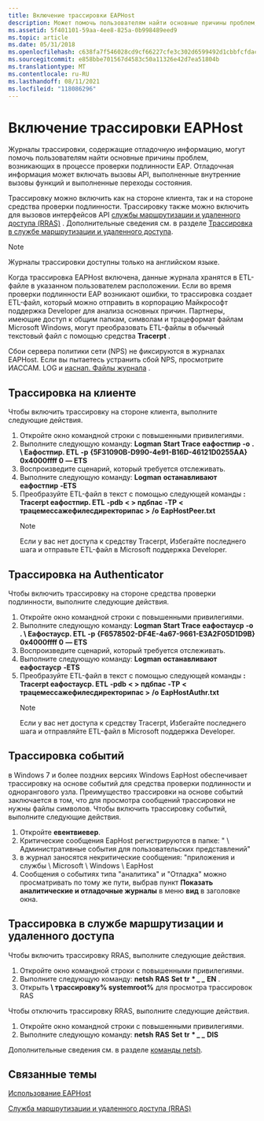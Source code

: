 ```yaml
---
title: Включение трассировки EAPHost
description: Может помочь пользователям найти основные причины проблем, возникающих в процессе проверки подлинности EAP. Отладочная информация может включать вызовы API, выполненные внутренние вызовы функций и выполненные переходы состояния.
ms.assetid: 5f401101-59aa-4ee8-825a-0b998489eed9
ms.topic: article
ms.date: 05/31/2018
ms.openlocfilehash: c638fa7f546028cd9cf66227cfe3c302d6599492d1cbbfcfdac6c2b428273db8
ms.sourcegitcommit: e858bbe701567d4583c50a11326e42d7ea51804b
ms.translationtype: MT
ms.contentlocale: ru-RU
ms.lasthandoff: 08/11/2021
ms.locfileid: "118086296"
---
```

# <a name="enabling-eaphost-tracing"></a>Включение трассировки EAPHost

Журналы трассировки, содержащие отладочную информацию, могут помочь пользователям найти основные причины проблем, возникающих в процессе проверки подлинности EAP. Отладочная информация может включать вызовы API, выполненные внутренние вызовы функций и выполненные переходы состояния.

Трассировку можно включить как на стороне клиента, так и на стороне средства проверки подлинности. Трассировку также можно включить для вызовов интерфейсов API [службы маршрутизации и удаленного доступа (RRAS)](/windows/desktop/RRAS/routing-start-page) . Дополнительные сведения см. в разделе [Трассировка в службе маршрутизации и удаленного доступа](#tracing-on-the-routing-and-remote-access-service).

> [!Note]  
> Журналы трассировки доступны только на английском языке.

 

Когда трассировка EAPHost включена, данные журнала хранятся в ETL-файле в указанном пользователем расположении. Если во время проверки подлинности EAP возникают ошибки, то трассировка создает ETL-файл, который можно отправить в корпорацию Майкрософт поддержка Developer для анализа основных причин. Партнеры, имеющие доступ к общим папкам, символам и трацеформат файлам Microsoft Windows, могут преобразовать ETL-файлы в обычный текстовый файл с помощью средства **Tracerpt** .

Сбои сервера политики сети (NPS) не фиксируются в журналах EAPHost. Если вы пытаетесь устранить сбой NPS, просмотрите ИАССАМ. LOG и [иаснап. Файлы журнала](https://go.microsoft.com/fwlink/p/?linkid=84108) .

## <a name="tracing-on-the-client"></a>Трассировка на клиенте

Чтобы включить трассировку на стороне клиента, выполните следующие действия.

1.  Откройте окно командной строки с повышенными привилегиями.
2.  Выполните следующую команду: **Logman** **Start Trace** **еафостпир** **-o** **. \\ Еафостпир. ETL** **-p** **{5F31090B-D990-4e91-B16D-46121D0255AA} 0x4000ffff 0** **— ETS**
3.  Воспроизведите сценарий, который требуется отслеживать.
4.  Выполните следующую команду: **Logman** **останавливают** **еафостпир** **-ETS**
5.  Преобразуйте ETL-файл в текст с помощью следующей команды **: Tracerpt еафостпир. ETL** **-pdb** **&lt; &gt; пдбпас** **-TP** **&lt; трацемессажефилесдиректорипас &gt;** **/o** **EapHostPeer.txt**
    > [!Note]  
    > Если у вас нет доступа к средству Tracerpt, Избегайте последнего шага и отправьте ETL-файл в Microsoft поддержка Developer.

     

## <a name="tracing-on-the-authenticator"></a>Трассировка на Authenticator

Чтобы включить трассировку на стороне средства проверки подлинности, выполните следующие действия.

1.  Откройте окно командной строки с повышенными привилегиями.
2.  Выполните следующую команду: **Logman** **Start Trace** **еафостауср** **-o** **. \\ Еафостауср. ETL** **-p** **{F6578502-DF4E-4a67-9661-E3A2F05D1D9B} 0x4000ffff 0** **— ETS**
3.  Воспроизведите сценарий, который требуется отслеживать.
4.  Выполните следующую команду: **Logman** **останавливают** **еафостауср** **-ETS**
5.  Преобразуйте ETL-файл в текст с помощью следующей команды **: Tracerpt еафостауср. ETL** **-pdb** **&lt; &gt; пдбпас** **-TP** **&lt; трацемессажефилесдиректорипас &gt;** **/o** **EapHostAuthr.txt**
    > [!Note]  
    > Если у вас нет доступа к средству Tracerpt, Избегайте последнего шага и отправляйте ETL-файл в Microsoft поддержка Developer.

     

## <a name="event-tracing"></a>Трассировка событий

в Windows 7 и более поздних версиях Windows EapHost обеспечивает трассировку на основе событий для средства проверки подлинности и однорангового узла. Преимущество трассировки на основе событий заключается в том, что для просмотра сообщений трассировки не нужны файлы символов. Чтобы включить трассировку событий, выполните следующие действия.

1.  Откройте **евентвиевер**.
2.  Критические сообщения EapHost регистрируются в папке: " \\ Административные события для пользовательских представлений"
3.  в журнал заносятся некритические сообщения: "приложения и службы \\ Microsoft \\ Windows \\ EapHost
4.  Сообщения о событиях типа "аналитика" и "Отладка" можно просматривать по тому же пути, выбрав пункт **Показать аналитические и отладочные журналы** в меню **вид** в заголовке окна.

## <a name="tracing-on-the-routing-and-remote-access-service"></a>Трассировка в службе маршрутизации и удаленного доступа

Чтобы включить трассировку RRAS, выполните следующие действия.

1.  Откройте окно командной строки с повышенными привилегиями.
2.  Выполните следующую команду: **netsh** **RAS** **Set** **tr** **\* *_ _* EN** .
3.  Открыть **\\ трассировку% systemroot%** для просмотра трассировок RAS

Чтобы отключить трассировку RRAS, выполните следующие действия.

1.  Откройте окно командной строки с повышенными привилегиями.
2.  Выполните следующую команду: **netsh** **RAS** **Set** **tr** **\* *_ _* DIS**

Дополнительные сведения см. в разделе [команды netsh](/previous-versions/windows/it-pro/windows-server-2003/cc779693(v=ws.10)).

## <a name="related-topics"></a>Связанные темы

<dl> <dt>

[Использование EAPHost](using-eap-host.md)
</dt> <dt>

[Служба маршрутизации и удаленного доступа (RRAS)](/windows/desktop/RRAS/routing-start-page)
</dt> </dl>

 

 